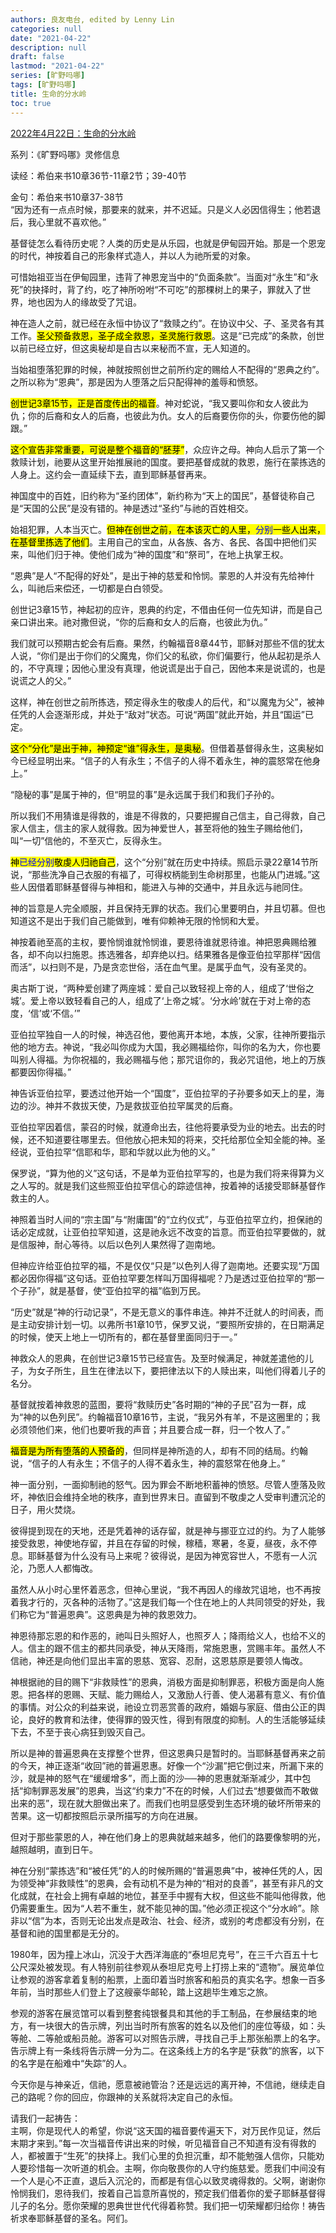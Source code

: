 ```yaml
---
authors: 良友电台, edited by Lenny Lin
categories: null
date: "2021-04-22"
description: null
draft: false
lastmod: "2021-04-22"
series: [旷野吗哪]
tags: [旷野吗哪]
title: 生命的分水岭
toc: true
---
```




<!--more-->

[2022年4月22日：生命的分水岭](https://r.729ly.net/devotionals/devotionals-mw/devotionals-mw-mw220422)  

系列：《旷野吗哪》灵修信息  

读经：希伯来书10章36节-11章2节；39-40节

金句：希伯来书10章37-38节  
“因为还有一点点时候，那要来的就来，并不迟延。只是义人必因信得生；他若退后，我心里就不喜欢他。”

基督徒怎么看待历史呢？人类的历史是从乐园，也就是伊甸园开始。那是一个恩宠的时代，神按着自己的形象样式造人，并以人为祂所爱的对象。

可惜始祖亚当在伊甸园里，违背了神恩宠当中的“负面条款”。当面对“永生”和“永死”的抉择时，背了约，吃了神所吩咐“不可吃”的那棵树上的果子，罪就入了世界，地也因为人的缘故受了咒诅。

神在造人之前，就已经在永恒中协议了“救赎之约”。在协议中父、子、圣灵各有其工作。<mark>圣父预备救恩，圣子成全救恩，圣灵施行救恩</mark>。这是“已完成”的条款，创世以前已经立好，但这奥秘却是自古以来秘而不宣，无人知道的。

当始祖堕落犯罪的时候，神就按照创世之前所约定的赐给人不配得的“恩典之约”。之所以称为“恩典”，那是因为人堕落之后只配得神的羞辱和愤怒。

<mark>创世记3章15节，正是首度传出的福音</mark>。神对蛇说，“我又要叫你和女人彼此为仇；你的后裔和女人的后裔，也彼此为仇。女人的后裔要伤你的头，你要伤他的脚跟。”

<mark>这个宣告非常重要，可说是整个福音的“胚芽”</mark>，众应许之母。神向人启示了第一个救赎计划，祂要从这里开始推展祂的国度。要把基督成就的救恩，施行在蒙拣选的人身上。这约会一直延续下去，直到耶稣基督再来。

神国度中的百姓，旧约称为“圣约团体”，新约称为“天上的国民”，基督徒称自己是“天国的公民”是没有错的。神是透过“圣约”与祂的百姓相交。

始祖犯罪，人本当灭亡。<mark>但神在创世之前，在本该灭亡的人里，<font color ="blue">分别</font>一些人出来，在基督里拣选了他们</mark>。主用自己的宝血，从各族、各方、各民、各国中把他们买来，叫他们归于神。使他们成为“神的国度”和“祭司”，在地上执掌王权。

“恩典”是人“不配得的好处”，是出于神的慈爱和怜悯。蒙恩的人并没有先给神什么，叫祂后来偿还，一切都是白白领受。

创世记3章15节，神起初的应许，恩典的约定，不借由任何一位先知讲，而是自己亲口讲出来。祂对撒但说，“你的后裔和女人的后裔，也彼此为仇。”

我们就可以预期古蛇会有后裔。果然，约翰福音8章44节，耶稣对那些不信的犹太人说，“你们是出于你们的父魔鬼，你们父的私欲，你们偏要行，他从起初是杀人的，不守真理；因他心里没有真理，他说谎是出于自己，因他本来是说谎的，也是说谎之人的父。”

这样，神在创世之前所拣选，预定得永生的敬虔人的后代，和“以魔鬼为父”，被神任凭的人会逐渐形成，并处于“敌对”状态。可说“两国”就此开始，并且“国运”已定。

<mark>这个“分化”是出于神，神预定“谁”得永生，是奥秘</mark>。但借着基督得永生，这奥秘如今已经显明出来。“信子的人有永生；不信子的人得不着永生，神的震怒常在他身上。”

“隐秘的事”是属于神的，但“明显的事”是永远属于我们和我们子孙的。

所以我们不用猜谁是得救的，谁是不得救的，只要把握自己信主，自己得救，自己家人信主，信主的家人就得救。因为神爱世人，甚至将他的独生子赐给他们，叫“一切”信他的，不至灭亡，反得永生。

<mark>神<font color ="blue">已经分别</font>敬虔人归祂自己</mark>，这个“分别”就在历史中持续。照启示录22章14节所说，“那些洗净自己衣服的有福了，可得权柄能到生命树那里，也能从门进城。”这些人因借着耶稣基督得与神相和，能进入与神的交通中，并且永远与祂同住。

神的旨意是人完全顺服，并且保持无罪的状态。我们心里要明白，并且切慕。但也知道这不是出于我们自己能做到，唯有仰赖神无限的怜悯和大爱。

神按着祂至高的主权，要怜悯谁就怜悯谁，要恩待谁就恩待谁。神把恩典赐给雅各，却不向以扫施恩。拣选雅各，却弃绝以扫。结果雅各是像亚伯拉罕那样“因信而活”，以扫则不是，乃是贪恋世俗，活在血气里。是属乎血气，没有圣灵的。

奥古斯丁说，“两种爱创建了两座城：爱自己以致轻视上帝的人，组成了‘世俗之城’。爱上帝以致轻看自己的人，组成了‘上帝之城’。‘分水岭’就在于对上帝的态度，‘信’或‘不信。’”

亚伯拉罕独自一人的时候，神选召他，要他离开本地，本族，父家，往神所要指示他的地方去。神说，“我必叫你成为大国，我必赐福给你，叫你的名为大，你也要叫别人得福。为你祝福的，我必赐福与他；那咒诅你的，我必咒诅他，地上的万族都要因你得福。”

神告诉亚伯拉罕，要透过他开始一个“国度”，亚伯拉罕的子孙要多如天上的星，海边的沙。神并不救拔天使，乃是救拔亚伯拉罕属灵的后裔。

亚伯拉罕因着信，蒙召的时候，就遵命出去，往他将要承受为业的地去。出去的时候，还不知道要往哪里去。但他放心把未知的将来，交托给那位全知全能的神。圣经说，亚伯拉罕“信耶和华，耶和华就以此为他的义。”

保罗说，“算为他的义”这句话，不是单为亚伯拉罕写的，也是为我们将来得算为义之人写的。就是我们这些照亚伯拉罕信心的踪迹信神，按着神的话接受耶稣基督作救主的人。

神照着当时人间的“宗主国”与“附庸国”的“立约仪式”，与亚伯拉罕立约，担保祂的话必定成就，让亚伯拉罕知道，这是祂永远不改变的旨意。而亚伯拉罕要做的，就是信服神，耐心等待。以后以色列人果然得了迦南地。

但神应许给亚伯拉罕的福，不是仅仅“只是”以色列人得了迦南地。还要实现“万国都必因你得福”这句话。亚伯拉罕要怎样叫万国得福呢？乃是透过亚伯拉罕的“那一个子孙”，就是基督，使“亚伯拉罕的福”临到万民。

“历史”就是“神的行动记录”，不是无意义的事件串连。神并不迁就人的时间表，而是主动安排计划一切。以弗所书1章10节，保罗又说，“要照所安排的，在日期满足的时候，使天上地上一切所有的，都在基督里面同归于一。”

神救众人的恩典，在创世记3章15节已经宣告。及至时候满足，神就差遣他的儿子，为女子所生，且生在律法以下，要把律法以下的人赎出来，叫他们得着儿子的名分。

基督就按着神救恩的蓝图，要将“救赎历史”各时期的“神的子民”召为一群，成为“神的以色列民”。约翰福音10章16节，主说，“我另外有羊，不是这圈里的；我必须领他们来，他们也要听我的声音；并且要合成一群，归一个牧人了。”

<mark>福音是为所有堕落的人预备的</mark>，但同样是神所造的人，却有不同的结局。约翰说，“信子的人有永生；不信子的人得不着永生，神的震怒常在他身上。”

神一面分别，一面抑制祂的怒气。因为罪会不断地积蓄神的愤怒。尽管人堕落及败坏，神依旧会维持全地的秩序，直到世界末日。直留到不敬虔之人受审判遭沉沦的日子，用火焚烧。

彼得提到现在的天地，还是凭着神的话存留，就是神与挪亚立过的约。为了人能够接受救恩，神使地存留，并且在存留的时候，稼穑，寒暑，冬夏，昼夜，永不停息。耶稣基督为什么没有马上来呢？彼得说，是因为神宽容世人，不愿有一人沉沦，乃愿人人都悔改。

虽然人从小时心里怀着恶念，但神心里说，“我不再因人的缘故咒诅地，也不再按着我才行的，灭各种的活物了。”这是我们每一个住在地上的人共同领受的好处，我们称它为“普遍恩典”。这恩典是为神的救恩效力。

神恩待那忘恩的和作恶的，祂叫日头照好人，也照歹人；降雨给义人，也给不义的人。信主的跟不信主的都共同承受，神从天降雨，常施恩惠，赏赐丰年。虽然人不信祂，神还是向他们显出丰富的恩慈、宽容、忍耐，这恩慈原是要领人悔改。

神根据祂的目的赐下“非救赎性”的恩典，消极方面是抑制罪恶，积极方面是向人施恩。把各样的恩赐、天赋、能力赐给人，又激励人行善、使人渴慕有意义、有价值的事情。对公众的利益来说，祂设立罚恶赏善的政府，婚姻与家庭、借由公正的舆论，良好的教育和法律，使得罪的毁灭性，得到有限度的抑制。人的生活能够延续下去，不至于丧心病狂到毁灭自己。

所以是神的普遍恩典在支撑整个世界，但这恩典只是暂时的。当耶稣基督再来之前的今天，神正逐渐“收回”祂的普遍恩惠。好像一个“沙漏”把它倒过来，所漏下来的沙，就是神的怒气在“缓缓增多”，而上面的沙──神的恩惠就渐渐减少，其中包括“抑制罪恶发展”的恩典，当这“约束力”不在的时候，人们过去“想要做而不敢做出来的恶”，现在就大胆做出来了。而我们也明显感受到生态环境的破坏所带来的苦果。这一切都按照启示录所描写的方向在进展。

但对于那些蒙恩的人，神在他们身上的恩典就越来越多，他们的路要像黎明的光，越照越明，直到日午。

神在分别“蒙拣选”和“被任凭”的人的时候所赐的“普遍恩典”中，被神任凭的人，因为领受神“非救赎性”的恩典，会有动机不是为神的“相对的良善”，甚至有非凡的文化成就，在社会上拥有卓越的地位，甚至手中握有大权，但这些不能叫他得救，他仍需要重生。因为“人若不重生，就不能见神的国。”他必须正视这个“分水岭”。除非以“信”为本，否则无论出发点是政治、社会、经济，或别的考虑都没有分别，在基督和祂的国里都是无分的。

1980年，因为撞上冰山，沉没于大西洋海底的“泰坦尼克号”，在三千六百五十七公尺深处被发现。有人特别前往参观从泰坦尼克号上打捞上来的“遗物”。展览单位让参观的游客拿着复制的船票，上面印着当时旅客和船员的真实名字。想象一百多年前，当时那些人们登上了这艘豪华邮轮，踏上这趟毕生难忘之旅。

参观的游客在展览馆可以看到整套纯银餐具和其他的手工制品，在参展结束的地方，有一块很大的告示牌，列出当时所有旅客的姓名以及他们的座位等级，如：头等舱、二等舱或船员舱。游客可以对照告示牌，寻找自己手上那张船票上的名字。告示牌上有一条线将告示牌一分为二。在这条线上方的名字是“获救”的旅客，以下的名字是在船难中“失踪”的人。

今天你是与神亲近，信祂，愿意被祂管治？还是远远的离开神，不信祂，继续走自己的路呢？你的回应，你跟神的关系就将决定自己的永恒。

请我们一起祷告：  
主啊，你是现代人的希望，你说“这天国的福音要传遍天下，对万民作见证，然后末期才来到。”每一次当福音传讲出来的时候，听见福音自己不知道有没有得救的人，都被置于“生死”的抉择上。我们心里的负担沉重，却不能勉强人信你，只能劝人要珍惜每一次听道的机会。主啊，你向敬畏你的人守约施慈爱。愿我们中间没有一个人是心不正直，退后入沉沦的，而都是有信心以致灵魂得救的。父啊，谢谢你怜悯我们，恩待我们，按着自己旨意所喜悦的，预定我们借着你的爱子耶稣基督得儿子的名分。愿你荣耀的恩典世世代代得着称赞。我们把一切荣耀都归给你！祷告祈求奉耶稣基督的圣名。阿们。


